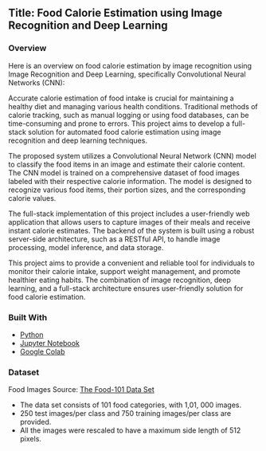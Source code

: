 ## Title: Food Calorie Estimation using Image Recognition and Deep Learning
### Overview
Here is an overview on food calorie estimation by image recognition using Image Recognition and Deep Learning, specifically Convolutional Neural Networks (CNN):

Accurate calorie estimation of food intake is crucial for maintaining a healthy diet and managing various health conditions. Traditional methods of calorie tracking, such as manual logging or using food databases, can be time-consuming and prone to errors. This project aims to develop a full-stack solution for automated food calorie estimation using image recognition and deep learning techniques.

The proposed system utilizes a Convolutional Neural Network (CNN) model to classify the food items in an image and estimate their calorie content. The CNN model is trained on a comprehensive dataset of food images labeled with their respective calorie information. The model is designed to recognize various food items, their portion sizes, and the corresponding calorie values.

The full-stack implementation of this project includes a user-friendly web application that allows users to capture images of their meals and receive instant calorie estimates. The backend of the system is built using a robust server-side architecture, such as a RESTful API, to handle image processing, model inference, and data storage.

This project aims to provide a convenient and reliable tool for individuals to monitor their calorie intake, support weight management, and promote healthier eating habits. The combination of image recognition, deep learning, and a full-stack architecture ensures user-friendly solution for food calorie estimation.

### Built With

* [Python](https://www.python.org/)
* [Jupyter Notebook](https://jupyter.org/)
* [Google Colab](https://colab.research.google.com/)

### Dataset


Food Images Source: [The Food-101 Data Set](https://data.vision.ee.ethz.ch/cvl/datasets_extra/food-101/)
  
  * The data set consists of 101 food categories, with 1,01, 000 images.
  * 250 test images/per class and 750 training images/per class are provided.
  * All the images were rescaled to have a maximum side length of 512 pixels. 

